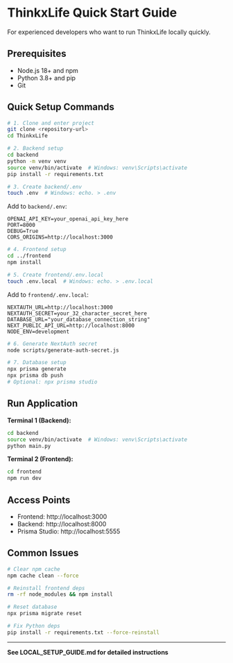 # ThinkxLife Quick Start Guide

For experienced developers who want to run ThinkxLife locally quickly.

## Prerequisites
- Node.js 18+ and npm
- Python 3.8+ and pip
- Git

## Quick Setup Commands

```bash
# 1. Clone and enter project
git clone <repository-url>
cd ThinkxLife

# 2. Backend setup
cd backend
python -m venv venv
source venv/bin/activate  # Windows: venv\Scripts\activate
pip install -r requirements.txt

# 3. Create backend/.env
touch .env  # Windows: echo. > .env
```

Add to `backend/.env`:
```env
OPENAI_API_KEY=your_openai_api_key_here
PORT=8000
DEBUG=True
CORS_ORIGINS=http://localhost:3000
```

```bash
# 4. Frontend setup
cd ../frontend
npm install

# 5. Create frontend/.env.local
touch .env.local  # Windows: echo. > .env.local
```

Add to `frontend/.env.local`:
```env
NEXTAUTH_URL=http://localhost:3000
NEXTAUTH_SECRET=your_32_character_secret_here
DATABASE_URL="your_database_connection_string"
NEXT_PUBLIC_API_URL=http://localhost:8000
NODE_ENV=development
```

```bash
# 6. Generate NextAuth secret
node scripts/generate-auth-secret.js

# 7. Database setup
npx prisma generate
npx prisma db push
# Optional: npx prisma studio
```

## Run Application

**Terminal 1 (Backend):**
```bash
cd backend
source venv/bin/activate  # Windows: venv\Scripts\activate
python main.py
```

**Terminal 2 (Frontend):**
```bash
cd frontend
npm run dev
```

## Access Points
- Frontend: http://localhost:3000
- Backend: http://localhost:8000
- Prisma Studio: http://localhost:5555

## Common Issues
```bash
# Clear npm cache
npm cache clean --force

# Reinstall frontend deps
rm -rf node_modules && npm install

# Reset database
npx prisma migrate reset

# Fix Python deps
pip install -r requirements.txt --force-reinstall
```

---
**See LOCAL_SETUP_GUIDE.md for detailed instructions** 